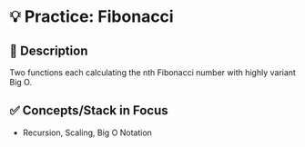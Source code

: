 # 💡 Practice: Fibonacci
## 📒 Description
Two functions each calculating the nth Fibonacci number with highly variant Big O.

## ✅ Concepts/Stack in Focus
- Recursion, Scaling, Big O Notation 
